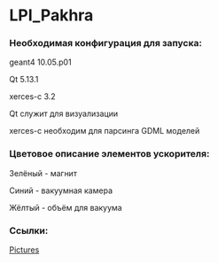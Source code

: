 # LPI_Pakhra

### Необходимая конфигурация для запуска:

geant4 10.05.p01

Qt 5.13.1

xerces-c 3.2


Qt служит для визуализации

xerces-c необходим для парсинга GDML моделей


### Цветовое описание элементов ускорителя:

Зелёный - магнит

Синий - вакуумная камера

Жёлтый - объём для вакуума

### Ссылки:

[Pictures](PICTURES.md)


